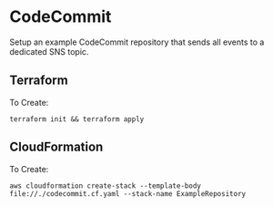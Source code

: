 # CodeCommit

Setup an example CodeCommit repository that sends all events to a dedicated SNS topic.

## Terraform

To Create:

```
terraform init && terraform apply
```

## CloudFormation

To Create:

```
aws cloudformation create-stack --template-body file://./codecommit.cf.yaml --stack-name ExampleRepository
```
